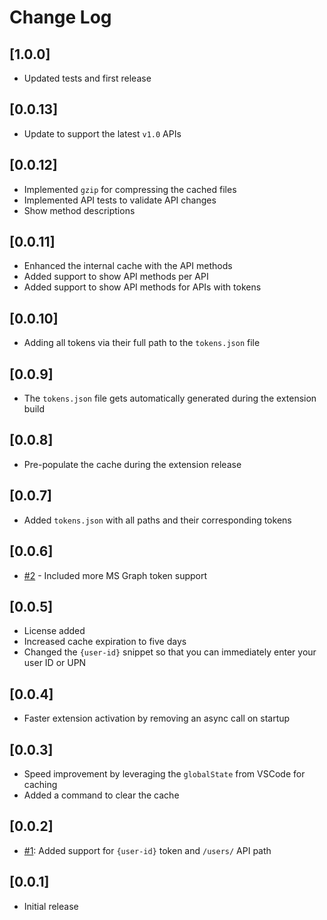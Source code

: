 # Change Log

## [1.0.0]

- Updated tests and first release

## [0.0.13]

- Update to support the latest `v1.0` APIs

## [0.0.12]

- Implemented `gzip` for compressing the cached files
- Implemented API tests to validate API changes
- Show method descriptions

## [0.0.11]

- Enhanced the internal cache with the API methods
- Added support to show API methods per API
- Added support to show API methods for APIs with tokens

## [0.0.10]

- Adding all tokens via their full path to the `tokens.json` file

## [0.0.9]

- The `tokens.json` file gets automatically generated during the extension build

## [0.0.8]

- Pre-populate the cache during the extension release

## [0.0.7]

- Added `tokens.json` with all paths and their corresponding tokens

## [0.0.6]

- [#2](https://github.com/estruyf/vscode-msgraph-autocomplete/issues/2) - Included more MS Graph token support

## [0.0.5]

- License added
- Increased cache expiration to five days
- Changed the `{user-id}` snippet so that you can immediately enter your user ID or UPN

## [0.0.4]

- Faster extension activation by removing an async call on startup

## [0.0.3]

- Speed improvement by leveraging the `globalState` from VSCode for caching
- Added a command to clear the cache

## [0.0.2]

- [#1](https://github.com/estruyf/vscode-msgraph-autocomplete/issues/1): Added support for `{user-id}` token and `/users/` API path

## [0.0.1]

- Initial release
